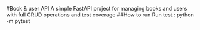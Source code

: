#Book & user API
A simple FastAPI project for managing books and users with full CRUD operations and test coverage
##How to run
Run test : python -m pytest
